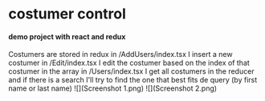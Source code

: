 # costumer control
#### demo project with  react and redux

Costumers are stored in redux
in /AddUsers/index.tsx I insert a new costumer
in /Edit/index.tsx I edit the costumer based on the index of that costumer in the array
in /Users/index.tsx I get all costumers in the reducer and if there is a search I'll try to find the one that best fits de query (by first name or last name)
![](Screenshot 1.png)
![](Screenshot 2.png)
